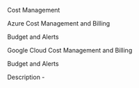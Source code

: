 Cost Management

Azure
Cost Management and Billing

Budget and Alerts

Google Cloud
Cost Management and Billing

Budget and Alerts

Description - 
